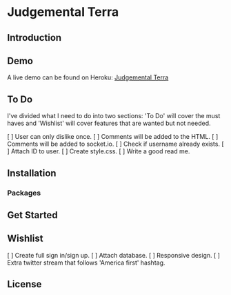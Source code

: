 # Judgemental Terra
## Introduction

## Demo
A live demo can be found on Heroku:
[Judgemental Terra](https://api-real-time-web.herokuapp.com/)

## To Do
I've divided what I need to do into two sections: 'To Do' will cover the must haves and 'Wishlist' will cover features that are wanted but not needed.

[ ] User can only dislike once.
[ ] Comments will be added to the HTML.
[ ] Comments will be added to socket.io.
[ ] Check if username already exists.
[ ] Attach ID to user.
[ ] Create style.css.
[ ] Write a good read me.

## Installation

### Packages

## Get Started

## Wishlist
[ ] Create full sign in/sign up.
[ ] Attach database.
[ ] Responsive design.
[ ] Extra twitter stream that follows 'America first' hashtag.

## License
